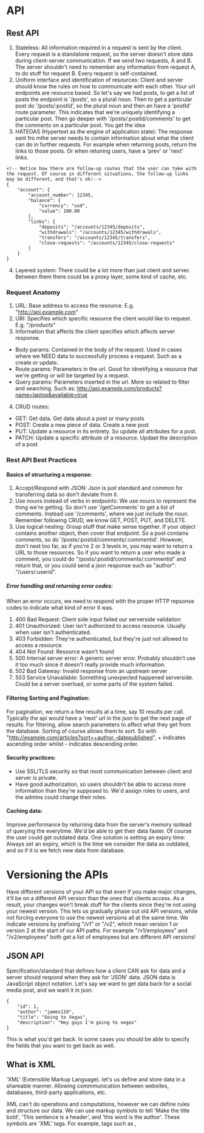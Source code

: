 # API 

## Rest API
1. Stateless: All information required in a request is sent by the client. Every request is a standalone request, so the server doesn't store data during client-server communication. If we send two requests, A and B. The server shouldn't need to remember any information from request A, to do stuff for request B. Every request is self-contained.
2. Uniform interface and identification of resources: Client and server should know the rules on how to communicate with each other. Your url endpoints are resource based. So let's say we had posts, to get a list of posts the endpoint is '/posts', so a plural noun. Then to get a particular post do '/posts/:postId', so the plural noun and then an have a 'postId' route parameter. This indicates that we're uniquely identifying a particular post. Then go deeper with '/posts/:postId/comments' to get the comments on a particular post. You get the idea
3. HATEOAS (Hypertext as the engine of application state): The response sent fro mthe server needs to contain information about what the client can do in further requests. For example when returning posts, return the links to those posts. Or when retuning users, have a 'prev' or 'next' links.
```
<!-- Notice how there are follow-up routes that the user can take with the request. Of course in different situations, the follow-up links may be different, and that's ok!-->
{
    "account": {
        "account_number": 12345,
        "balance": {
            "currency": "usd",
            "value": 100.00
        },
        "links": {
            "deposits": "/accounts/12345/deposits",
            "withdrawals": "/accounts/12345/withdrawals",
            "transfers": "/accounts/12345/transfers",
            "close-requests": "/accounts/12345/close-requests"
        }
    }
}
```
4. Layered system: There could be a lot more than just client and server. Between them there could be a proxy layer, some kind of cache, etc.

### Request Anatomy
1. URL: Base address to access the resource. E.g. "http://api.example.com"
2. URI: Specifies which specific resource the client would like to request. E.g. "/products"
3. Information that affects the client specifies which affects server response.
- Body params: Contained in the body of the request. Used in cases where we NEED data to successfully process a request. Such as a create or update.
- Route params: Parameters in the url. Good for idnetifying a resource that we're getting or will be targeted by a request.
- Query params: Parameters inserted in the url. More so related to filter and searching. Such as: http://api.example.com/products?name=laptop&available=true

4. CRUD routes:
- GET: Get data. Get data about a post or many posts 
- POST: Create a new piece of data. Create a new post
- PUT: Update a resource in its entirety. So update all attributes for a post.
- PATCH: Update a specific attribute of a resource. Updaet the description of a post


### Rest API Best Practices

#### Basics of structuring a response:
1. Accept/Respond with JSON: Json is just standard and common for transferring data so don't deviate from it.
2. Use nouns instead of verbs in endpoints: We use nouns to represent the thing we're getting. So don't use '/getComments' to get a list of comments. Instead use '/comments', where we just include the noun. Remember following CRUD, we know GET, POST, PUT, and DELETE.
3. Use logical nesting: Group stuff that make sense together. If your object contains another object, then cover that endpoint. So a post contains comments, so do '/posts/:postid/comments/:commentid'. However, don't nest too far, as if you're 2 or 3 levels in, you may want to return a URL to those resources. So if you want to return a user who made a comment, you could do "/posts/:postid/comments/:commentid" and return that, or you could send a json response such as "author": "/users/:userid".

##### Error handling and returning error codes:
When an error occurs, we need to respond with the proper HTTP repsonse codes to indicate what kind of error it was.
1. 400 Bad Request: Client side input failed our serverside validation
2. 401 Unauthorized: User isn't authorized to access resource. Usually when user isn't authenticated.
3. 403 Forbidden: They're authenticated, but they're just not allowed to access a resource.
4. 404 Not Found: Resource wasn't found
5. 500 Internal server error: A generic server error. Probably shouldn't use it too much since it doesn't really provide much information.
6. 502 Bad Gateway: Invalid response from an upstream server
7. 503 Service Unavailable: Something unexpected happened serverside. Could be a server overload, or some parts of the system failed.

#### Filtering Sorting and Pagination:
For pagination, we return a few results at a time, say 10 results per call. Typically the api would have a 'next' url in the json to get the next page of results. For filtering, allow search parameters to affect what they get from the database. Sorting of course allows them to sort. So with "http://example.com/articles?sort=+author,-datepublished", + indicates ascending order whilst - indicates descending order.

#### Security practices:
- Use SSL/TLS security so that most communication between client and server is private.
- Have good authorization, so users shouldn't be able to access more information than they're
  supposed to. We'd assign roles to users, and the admins could change their roles.

#### Caching data:
Improve performance by returning data from the server's memory isntead of querying the everytime. We'd be able to get their data faster. Of course the user could get outdated data. One solution is setting an expiry time: Always set an expiry, which is the time we consider the data as outdated, and so if it is we fetch new data from database.

# Versioning the APIs
Have different versions of your API so that even if you make major changes, it'll be on a different API version than the ones that clients access. As a result, your changes won't break stuff for the clients since they're not using your newest version. This lets us gradually phase out old API versions, while not forcing everyone to use the newest versions all at the same time. We indicate versions by prefixing "/v1" or "/v2", which mean version 1 or version 2 at the start of our API paths. For example "/v1/employees" and "/v2/employees" both get a list of employees but are different API versions!

## JSON API
Specification/standard that defines how a client CAN ask for data and a server should respond when they ask for 'JSON' data. JSON data is JavaScript object notation. Let's say we want to get data back for a social media post, and we want it in json:
```
{
    "id": 1,
    "author": "james119",
    "title": "Going to Vegas",
    "description": "Hey guys I'm going to vegas"
}
```
This is what you'd get back. In some cases you should be able to specify the fields that you want to get back as well.

## What is XML
'XML' (Extensible Markup Language). let's us define and store data in a shareable manner. Allowing commmunication between websites, databases, third-party applications, etc.

XML can't do operations and computations, however we can define rules and structure our data. We can use markup symbols to tell 'Make the title bold', 'This sentence is a header', and 'this word is the author'. These symbols are 'XML' tags. For example, tags such as <book>, <title>, <author> could be used to structure information about a specific book. Doing this we can have some 'structure' to our data. 
```
<book>
    <title>Learning Amazon Web Services</title>
    <author age="22">Mark Wilkins></author>
    <genre>Technology</genre>
    <numPages>129</numPages>
</book>
```

### Components of an XML file
XML, kind of like json, is just another way of communicating and sending datat across. Let's talk about some components of an XML file:
1. XML document: The `<xml></xml>` tags are used ot mark the beginning and end of an XML fill. The content within tags are also called the XML document.
2. XML declaration: Tag or section that contains information about the XML itself. Such as the version, encoding, etc.
3. XML elements: Any tag we create inside an XML document, are called XML elements. Such as <author>, <genre>, etc. These elements can have text inside of them, and be assigend attributes.
4. XML attributes: Custom attribute names that you can put on XML. Such as the age attribute put on the author tag.
5. XML schema: Document that describes some rules or limits on the structure of the html file. Things such as order of the elements, yes/no conditions that the content ust satisfy, data types for content in the XML file, etc. For example, a book element will have title and author attributes, price of a book will be a separate element nested under book. Defining these rules let's other applications know how to parse and process the XML
6. XML parser: Software that processes or reads XML documents and extracts data from them. They can also validate syntax against schemas and whatnot. Essentially we use XML paresrs to understand and also translate the data into regular data types in programs. As a result we don't have to worry about implementing that ourselves, and we can focus on business or app logic.

## SOAP (Simple Object Access Protocol)
Another message protocol for exchanging information and communicating between systems. The SOAP API, or standard, is based on XML. It was built as a solution to communicate over HTTP, since HTTP was universal. A SOAP message is a regular XML document with the following items:
1. Envelope: Element idnetifying hte XML document as a 'SOAP message'. Our 'xmlns:soap' namespace defines the envelope as a SOAP envelope. If a different namespace is used, an error is thrown.
```
<?xml version="1.0"?>
<soap:Envelope
xmlns:soap="http://www.w3.org/2003/05/soap-envelope"
soap:encodingStyle="http://www.w3.org/2003/05/soap-encoding">
  ...
  Message information goes here
  ...
</soap:Envelope>
```
2. Header: An optional header would have info such as authentication, payment, routing info, etc. about the SOAP message. The header should be the first child of the envelope.
3. Body: Contains all actual information you want to send to the server, and vice versa. 4. Fault: Element containing errors and status info that we got from our request. It contains elements for the status code, human read-able error, info about what caused the error, and even app specific error info.

### Soap Syntax Rules
- A SOAP message must be encoded with XML.
- Must use 'SOAP Envelope' namespace. For SOAP messages there are standard namespaces, methods to avoid name collisions by qualifying names in the XML doc with a URI. These standard namespaces are widely used to ensure a common way of communication. There are two common ones:
1. For SOAP 1.1: `http://schemas.xmlsoap.org/soap/envelope/`
2. For SOAP 1.2: `http://www.w3.org/2003/05/soap-envelope`
- SOAP Encoding Namespace: Defines the data types used in SOAP messages and hteir encoding values. It's less commonly used now, but it's used for completeness:
1. For SOAP 1.1: `http://schemas.xmlsoap.org/soap/encoding/`
2. For SOAP 1.2: `http://www.w3.org/2003/05/soap-encoding`
- Can't contain a DTD reference.
- Must not contain XML processing instructions.

# Credits:
1. [REST Fundamentals](https://dev.to/cassiocappellari/fundamentals-of-rest-api-2nag)
2. [Rest API design](https://stackoverflow.blog/2020/03/02/best-practices-for-rest-api-design)
3. [JSON API explained](https://www.youtube.com/watch?v=N-4prIh7t38)
4. [XML Explained](https://aws.amazon.com/what-is/xml/#:~:text=Extensible%20Markup%20Language%20(XML)%20lets,%2C%20and%20third%2Dparty%20applications.)
5. [What are SOAP web services](https://www.youtube.com/watch?v=sTGgBoFBDAY)
6. [SOAP API Tutorial - W3School](https://www.w3schools.com/xml/xml_soap.asp)
